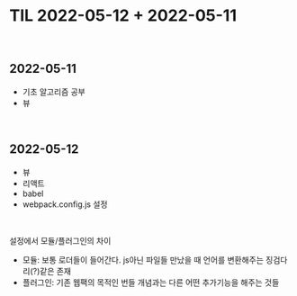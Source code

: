 # TIL 2022-05-12 + 2022-05-11


<br>

## 2022-05-11

- 기초 알고리즘 공부
- 뷰

<br>

##  2022-05-12

- 뷰
- 리액트
- babel
- webpack.config.js 설정  
  
<br>

설정에서 모듈/플러그인의 차이  
+ 모듈: 보통 로더들이 들어간다. js아닌 파일들 만났을 때 언어를 변환해주는 징검다리(?)같은 존재
+ 플러그인: 기존 웹팩의 목적인 번들 개념과는 다른 어떤 추가기능을 해주는 것들



<br>
